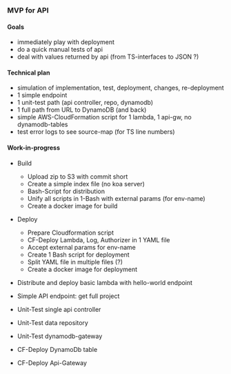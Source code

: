 ### MVP for API

#### Goals
- immediately play with deployment
- do a quick manual tests of api
- deal with values returned by api (from TS-interfaces to JSON ?)

#### Technical plan
- simulation of implementation, test, deployment, changes, re-deployment
- 1 simple endpoint
- 1 unit-test path (api controller, repo, dynamodb)
- 1 full path from URL to DynamoDB (and back)
- simple AWS-CloudFormation script for 1 lambda, 1 api-gw, no dynamodb-tables
- test error logs to see source-map (for TS line numbers)

#### Work-in-progress
- Build
  - Upload zip to S3 with commit short
  - Create a simple index file (no koa server)
  - Bash-Script for distribution
  - Unify all scripts in 1-Bash with external params (for env-name)
  - Create a docker image for build

- Deploy
  - Prepare Cloudformation script
  - CF-Deploy Lambda, Log, Authorizer in 1 YAML file
  - Accept external params for env-name
  - Create 1 Bash script for deployment
  - Split YAML file in multiple files (?)
  - Create a docker image for deployment

- Distribute and deploy basic lambda with hello-world endpoint
- Simple API endpoint: get full project
- Unit-Test single api controller
- Unit-Test data repository
- Unit-Test dynamodb-gateway
- CF-Deploy DynamoDb table
- CF-Deploy Api-Gateway
